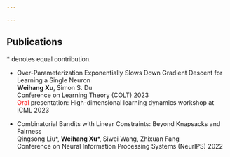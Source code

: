 ```yaml
---

---
```


## Publications

\* denotes equal contribution.

- Over-Parameterization Exponentially Slows Down Gradient Descent for Learning a Single Neuron  
  **Weihang Xu**, Simon S. Du  
  Conference on Learning Theory (COLT) 2023\
  <span style="color:red">Oral</span> presentation: High-dimensional learning dynamics workshop at ICML 2023

- Combinatorial Bandits with Linear Constraints: Beyond Knapsacks and Fairness  
  Qingsong Liu\*, **Weihang Xu**\*, Siwei Wang, Zhixuan Fang  
  Conference on Neural Information Processing Systems (NeurIPS) 2022